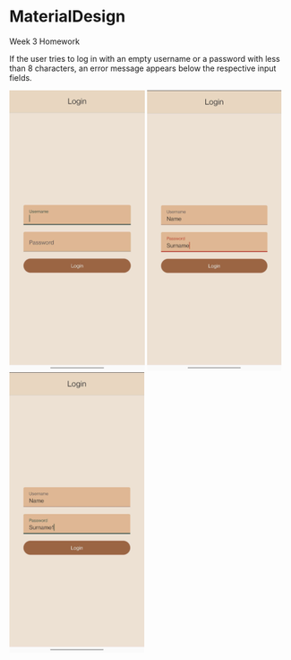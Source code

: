 # MaterialDesign
Week 3 Homework

If the user tries to log in with an empty username or a password with less than 8 characters, an error message appears below the respective input fields.



<img src="assets/Screenshot3.jpg" alt="Screenshot3" height="500" /> <img src="assets/Screenshot1.jpg" alt="Screenshot1" height="500" /> <img src="assets/Screenshot2.jpg" alt="Screenshot2" height="500" />
